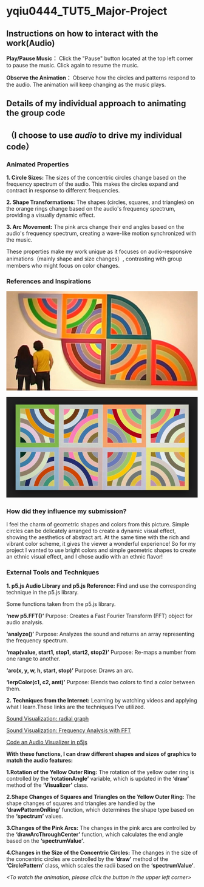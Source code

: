 # yqiu0444_TUT5_Major-Project

## Instructions on how to interact with the work(Audio)


**Play/Pause Music：** Click the "Pause" button located at the top left corner to pause the music. Click again to resume the music.


**Observe the Animation：** Observe how the circles and patterns respond to the audio. The animation will keep changing as the music plays.



## Details of my individual approach to animating the group code


## （I choose to use *audio* to drive my individual code）


### Animated Properties

**1. Circle Sizes:**  The sizes of the concentric circles change based on the frequency spectrum of the audio. This makes the circles expand and contract in response to different frequencies.

**2. Shape Transformations:**  The shapes (circles, squares, and triangles) on the orange rings change based on the audio's frequency spectrum, providing a visually dynamic effect.

**3. Arc Movement:**  The pink arcs change their end angles based on the audio's frequency spectrum, creating a wave-like motion synchronized with the music.



These properties make my work unique as it focuses on audio-responsive animations（mainly shape and size changes）, contrasting with group members who might focus on color changes.


### References and Inspirations


![An image of my inspiration](readmeImages/7351747_orig.jpg)

![An image of my inspiration](readmeImages/6801766_orig.jpg)

### How did they influence my submission?

I feel the charm of geometric shapes and colors from this picture. Simple circles can be delicately arranged to create a dynamic visual effect, showing the aesthetics of abstract art. At the same time with the rich and vibrant color scheme, it gives the viewer a wonderful experience! So for my project I wanted to use bright colors and simple geometric shapes to create an ethnic visual effect, and I chose audio with an ethnic flavor!


### External Tools and Techniques

**1. p5.js Audio Library and p5.js Reference:**  Find and use the corresponding technique in the p5.js library.

Some functions taken from the p5.js library.

**‘new p5.FFT()’** 
   Purpose: Creates a Fast Fourier Transform (FFT) object for audio analysis.

**‘analyze()’** 
   Purpose: Analyzes the sound and returns an array representing the frequency spectrum.

**‘map(value, start1, stop1, start2, stop2)’** 
   Purpose: Re-maps a number from one range to another.

**‘arc(x, y, w, h, start, stop)’** 
   Purpose: Draws an arc.

**‘lerpColor(c1, c2, amt)’** 
   Purpose: Blends two colors to find a color between them.


**2. Techniques from the Internet:**  Learning by watching videos and applying what I learn.These links are the techniques I've utilized.


[Sound Visualization: radial graph](https://www.youtube.com/watch?v=h_aTgOl9J5I&list=PLRqwX-V7Uu6aFcVjlDAkkGIixw70s7jpW&index=10
)

[Sound Visualization: Frequency Analysis with FFT](https://www.youtube.com/watch?v=2O3nm0Nvbi4&list=PLRqwX-V7Uu6aFcVjlDAkkGIixw70s7jpW&index=11
)

[Code an Audio Visualizer in p5js](https://www.youtube.com/watch?v=uk96O7N1Yo0
)


**With these functions, I can draw different shapes and sizes of graphics to match the audio features:**

**1.Rotation of the Yellow Outer Ring:**
The rotation of the yellow outer ring is controlled by the **‘rotationAngle’**  variable, which is updated in the **‘draw’** method of the **‘Visualizer’** class. 

**2.Shape Changes of Squares and Triangles on the Yellow Outer Ring:** The shape changes of squares and triangles are handled by the **‘drawPatternOnRing’** function, which determines the shape type based on the **‘spectrum’** values.


**3.Changes of the Pink Arcs:** The changes in the pink arcs are controlled by the **‘drawArcThroughCenter’** function, which calculates the end angle based on the  **‘spectrumValue’**.

**4.Changes in the Size of the Concentric Circles:** The changes in the size of the concentric circles are controlled by the **‘draw’** method of the **‘CirclePattern’** class, which scales the radii based on the  **‘spectrumValue’**.






*<To watch the animation, please click the button in the upper left corner>*


*<To I admit to using chatgpt to help me fix the code formatting errors>*
